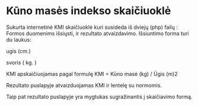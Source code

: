 # Kūno masės indekso skaičiuoklė
Sukurta internetinė KMI skaičiuoklė kuri susideda iš dviejų (php) failų : Formos duomenims išsiųsti, ir rezultato atvaizdavimo.
Išsiuntimo forma turi du laukus:

ugis (cm.)

svoris  ( kg. )

KMI apskaičiuojamas pagal formulę KMI = Kūno masė (kg) / Ūgis (m)2

Rezultato puslapyje atvaizduojamas KMI ir lentelę su normomis.

Taip pat rezultato puslapyje yra mygtukas sugražinantis į skaičiavimo formą.
